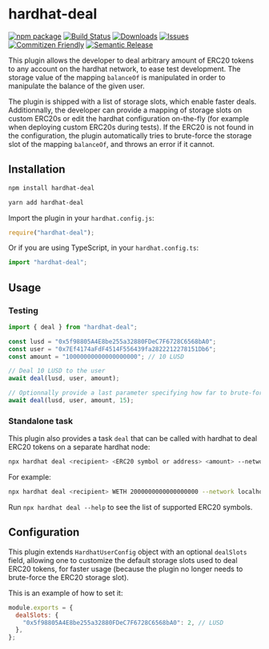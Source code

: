 # hardhat-deal

[![npm package][npm-img]][npm-url]
[![Build Status][build-img]][build-url]
[![Downloads][downloads-img]][downloads-url]
[![Issues][issues-img]][issues-url]
[![Commitizen Friendly][commitizen-img]][commitizen-url]
[![Semantic Release][semantic-release-img]][semantic-release-url]

This plugin allows the developer to deal arbitrary amount of ERC20 tokens to any account on the hardhat network, to ease test development. The storage value of the mapping `balanceOf` is manipulated in order to manipulate the balance of the given user.

The plugin is shipped with a list of storage slots, which enable faster deals. Additionnally, the developer can provide a mapping of storage slots on custom ERC20s or edit the hardhat configuration on-the-fly (for example when deploying custom ERC20s during tests). If the ERC20 is not found in the configuration, the plugin automatically tries to brute-force the storage slot of the mapping `balanceOf`, and throws an error if it cannot.

## Installation

```bash
npm install hardhat-deal
```

```bash
yarn add hardhat-deal
```

Import the plugin in your `hardhat.config.js`:

```js
require("hardhat-deal");
```

Or if you are using TypeScript, in your `hardhat.config.ts`:

```ts
import "hardhat-deal";
```

## Usage

### Testing

```typescript
import { deal } from "hardhat-deal";

const lusd = "0x5f98805A4E8be255a32880FDeC7F6728C6568bA0";
const user = "0x7Ef4174aFdF4514F556439fa2822212278151Db6";
const amount = "10000000000000000000"; // 10 LUSD

// Deal 10 LUSD to the user
await deal(lusd, user, amount);

// Optionnally provide a last parameter specifying how far to brute-force the storage slot (default: 12)
await deal(lusd, user, amount, 15);
```

### Standalone task

This plugin also provides a task `deal` that can be called with hardhat to deal ERC20 tokens on a separate hardhat node:

```bash
npx hardhat deal <recipient> <ERC20 symbol or address> <amount> --network localhost
```

For example:

```bash
npx hardhat deal <recipient> WETH 2000000000000000000 --network localhost
```

Run `npx hardhat deal --help` to see the list of supported ERC20 symbols.

## Configuration

This plugin extends `HardhatUserConfig` object with an optional `dealSlots` field, allowing one to customize the default storage slots used to deal ERC20 tokens, for faster usage (because the plugin no longer needs to brute-force the ERC20 storage slot).

This is an example of how to set it:

```js
module.exports = {
  dealSlots: {
    "0x5f98805A4E8be255a32880FDeC7F6728C6568bA0": 2, // LUSD
  },
};
```

[build-img]: https://github.com/rubilmax/hardhat-deal/actions/workflows/release.yml/badge.svg
[build-url]: https://github.com/rubilmax/hardhat-deal/actions/workflows/release.yml
[downloads-img]: https://img.shields.io/npm/dt/hardhat-deal
[downloads-url]: https://www.npmtrends.com/hardhat-deal
[npm-img]: https://img.shields.io/npm/v/hardhat-deal
[npm-url]: https://www.npmjs.com/package/hardhat-deal
[issues-img]: https://img.shields.io/github/issues/rubilmax/hardhat-deal
[issues-url]: https://github.com/rubilmax/hardhat-deal/issues
[codecov-img]: https://codecov.io/gh/rubilmax/hardhat-deal/branch/main/graph/badge.svg
[codecov-url]: https://codecov.io/gh/rubilmax/hardhat-deal
[semantic-release-img]: https://img.shields.io/badge/%20%20%F0%9F%93%A6%F0%9F%9A%80-semantic--release-e10079.svg
[semantic-release-url]: https://github.com/semantic-release/semantic-release
[commitizen-img]: https://img.shields.io/badge/commitizen-friendly-brightgreen.svg
[commitizen-url]: http://commitizen.github.io/cz-cli/
